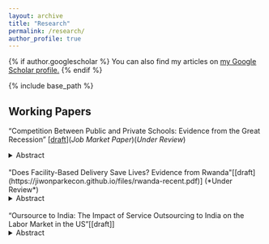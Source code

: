 ```yaml
---
layout: archive
title: "Research"
permalink: /research/
author_profile: true
---
```


{% if author.googlescholar %}
  You can also find my articles on <u><a href="{{author.googlescholar}}">my Google Scholar profile</a>.</u>
{% endif %}

{% include base_path %}

Working Papers
----
“Competition Between Public and Private Schools: Evidence from the Great Recession” [[draft](https://jiwonparkecon.github.io/files/jmp_jp_recent.pdf)](*Job Market Paper*)(*Under Review*)
<details>
<summary>
Abstract
</summary>
<p>This paper asks whether funding for public schools affects parents' decision to send their children to private schools. In the wake of the Great Recession, funding for public K-12 education fell precipitously in the United States and stayed low for several years. Critically, states with greater historical reliance on state appropriations (rather than local or federal appropriations) and states with no income tax experienced larger cuts. These two features were set decades before the Great Recession, changed little over time, and do not predict other impacts of the Recession, such as unemployment, providing plausibly exogenous sources for variation in public school funding. I combine these two sources with the timing of the Great Recession to instrument for local public school funding. I find that students exposed to a $1,000 (9.0 percent) decrease in per-pupil funding are more likely to enroll in private schools by 0.48 to 0.59 percentage points (4.5 to 5.6 percent). I show further that the effect is strongest among high socioeconomic status students living in disadvantaged areas. These findings suggest that reductions in public school resources lead to greater inequality in education and negatively change student composition in public schools through school choice.</p>
</details>
<br>
"Does Facility-Based Delivery Save Lives? Evidence from Rwanda"[[draft](https://jiwonparkecon.github.io/files/rwanda-recent.pdf)] (*Under Review*)
<details>
<summary>
Abstract
</summary>
<p>In 2006, Rwanda initiated Facility-Based Childbirth Policy (FBCP) to promote facility-based child delivery (FBD) and prenatal care. This paper studies the effect of this reform on FBD and prenatal care utilization, and childhood mortality rates. To identify the causal effect, I utilize the geographical variation of FBD in the baseline period and the timing of the policy in a difference-in-difference framework. My estimates suggest that the health reform increased FBD and the number of prenatal visits by 10-14 percentage points and 0.11-0.16 times, respectively.  Next, I examine whether the health reform reduced childhood mortality rates. The reform has a substantial effect on infant (under one year) and child (under five years) mortality, 12 and 25 reductions per 1,000 live births, respectively. However, the overall reduction in newborn (seven days) neonatal (30 days) mortality is not statistically significant despite a large increase in FBD. The results are robust to using alternative definitions of treatment status. I show that other policy interventions like performance-based financing schemes can strengthen the treatment effect on newborn and neonatal mortality, implying the importance of multiple approaches to reduce mortality rates. </p>
</details>
<br>
“Oursource to India: The Impact of Service Outsourcing to India on the Labor Market in the US”[[draft]]
<details>
<summary>
Abstract
</summary>
<p> </p>
</details>


